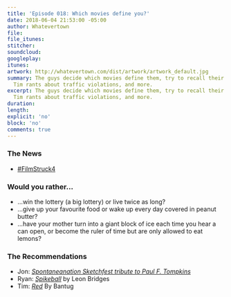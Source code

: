 ```yaml
---
title: 'Episode 018: Which movies define you?'
date: 2018-06-04 21:53:00 -05:00
author: Whatevertown
file: 
file_itunes: 
stitcher: 
soundcloud: 
googleplay: 
itunes: 
artwork: http://whatevertown.com/dist/artwork/artwork_default.jpg
summary: The guys decide which movies define them, try to recall their earliest memories,
  Tim rants about traffic violations, and more.
excerpt: The guys decide which movies define them, try to recall their earliest memories,
  Tim rants about traffic violations, and more.
duration: 
length: 
explicit: 'no'
block: 'no'
comments: true
---
```


### The News
- [#FilmStruck4](https://twitter.com/FilmStruck/status/986228505884098560)

### Would you rather…
- …win the lottery (a big lottery) or live twice as long?
- …give up your favourite food or wake up every day covered in peanut butter?
- …have your mother turn into a giant block of ice each time you hear a can open, or become the ruler of time but are only allowed to eat lemons?

### The Recommendations
- Jon: *[Spontaneanation Sketchfest tribute to Paul F. Tompkins](https://www.earwolf.com/episode/bonus-sf-sketchfest-tribute-to-paul-f-tompkins/)*
- Ryan: *[Spikeball](https://spikeball.com/?rfsn=856320.3a4b99&utm_source=refersion&utm_medium=influencers&utm_campaign=856320.3a4b99)* by Leon Bridges
- Tim: *[Red](https://open.spotify.com/album/3zOwYnHgbp1ancm5JojHZZ)* By Bantug